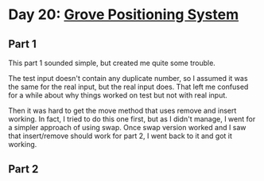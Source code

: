 # Day 20: [Grove Positioning System](https://adventofcode.com/2022/day/20)

## Part 1

This part 1 sounded simple, but created me quite some trouble.

The test input doesn't contain any duplicate number, so I assumed it was the same for the real input, but the real input does. That left me confused for a while about why things worked on test but not with real input.

Then it was hard to get the move method that uses remove and insert working. In fact, I tried to do this one first, but as I didn't manage, I went for a simpler approach of using swap. Once swap version worked and I saw that insert/remove should work for part 2, I went back to it and got it working.

## Part 2

